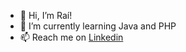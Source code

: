 - 👋 Hi, I’m Raí! 
- 🌱 I’m currently learning Java and PHP
- 📫 Reach me on [Linkedin](www.linkedin.com/in/raiviana)

<!---
RaiFViana/RaiFViana is a ✨ special ✨ repository because its `README.md` (this file) appears on your GitHub profile.
You can click the Preview link to take a look at your changes.
--->
